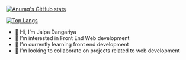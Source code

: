 
[![Anurag's GitHub stats](https://github-readme-stats.vercel.app/api?username=jalpa951&count_private=true&show_icons=true)](https://github.com/anuraghazra/github-readme-stats)

[![Top Langs](https://github-readme-stats.vercel.app/api/top-langs/?username=jalpa95&count_private=true&show_icons=true)](https://github.com/anuraghazra/github-readme-stats)




- 👋 Hi, I’m Jalpa Dangariya  
- 👀 I’m interested in Front End Web development
- 🌱 I’m currently learning front end development
- 💞️ I’m looking to collaborate on projects related to web development

<!---
jalpa95/jalpa95 is a ✨ special ✨ repository because its `README.md` (this file) appears on your GitHub profile.
You can click the Preview link to take a look at your changes.
--->

